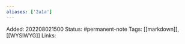 ```yaml
---
aliases: ['2a1a']
---
```

Added: 202208021500
Status: #permanent-note 
Tags: [[markdown]], [[WYSIWYG]]
Links: 